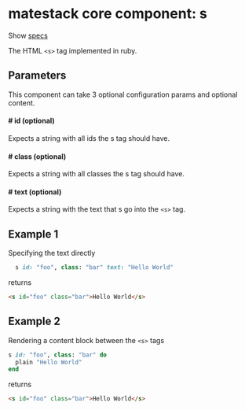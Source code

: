 # matestack core component: s

Show [specs](/spec/usage/components/s_spec.rb)

The HTML `<s>` tag implemented in ruby.

## Parameters

This component can take 3 optional configuration params and optional content.

#### # id (optional)
Expects a string with all ids the s tag should have.

#### # class (optional)
Expects a string with all classes the s tag should have.

#### # text (optional)
Expects a string with the text that s go into the `<s>` tag.

## Example 1
Specifying the text directly

```ruby
  s id: "foo", class: "bar" text: "Hello World"
```

returns

```html
<s id="foo" class="bar">Hello World</s>
```

## Example 2
Rendering a content block between the `<s>` tags

```ruby
s id: "foo", class: "bar" do
  plain "Hello World"
end
```

returns

```html
<s id="foo" class="bar">Hello World</s>
```
